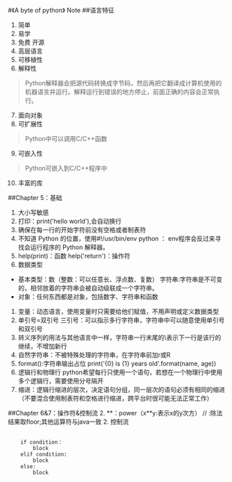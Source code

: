 #《A byte of python》 Note
##语言特征
1. 简单
2. 易学
3. 免费 开源
4. 高层语言
5. 可移植性
6. 解释性
 >Python解释器会把源代码转换成字节码，然后再把它翻译成计算机使用的机器语言并运行。解释运行到错误的地方停止，前面正确的内容会正常执行。
7. 面向对象
8. 可扩展性
>Python中可以调用C/C++函数
9. 可嵌入性
 >Python可嵌入到C/C++程序中
10. 丰富的库


##Chapter 5：基础
1. 大小写敏感
1. 打印：print('hello world'),会自动换行
1. 确保在每一行的开始字符前没有空格或者制表符
1. 不知道 Python 的位置，使用\#!/usr/bin/env python ： env程序会反过来寻找会运行程序的 Python 解释器。
1. help(print)：函数     help('return')：操作符
1. 数据类型 
 * 基本类型：数（整数：可以任意长、浮点数、复数） 字符串:字符串是不可变的，相邻放着的字符串会被自动级联成一个字符串。
 * 对象：任何东西都是对象，包括数字、字符串和函数
1. 变量：动态语言，使用变量时只需要给他们赋值，不用声明或定义数据类型
1. 单引号=双引号    三引号：可以指示多行字符串，字符串中可以随意使用单引号和双引号
1. 转义序列的用法与其他语言中一样，字符串一行末尾的\表示下一行是该行的继续，不增加新行
1. 自然字符串：不被特殊处理的字符串，在字符串前加r或R
1. format():字符串输出占位 print('{0} is {1} years old'.format(name, age))
1. 逻辑行和物理行   python希望每行只使用一个语句，若想在一个物理行中使用多个逻辑行，需要使用分号隔开
1. 缩进：逻辑行缩进的层次，决定语句分组，同一层次的语句必须有相同的缩进（不要混合使用制表符和空格进行缩进，跨平台时很可能无法正常工作）

##Chapter 6&7：操作符&控制流
2. \*\*：power（x\*\*y:表示x的y次方）   // :除法结果取floor;其他运算符与java一致
2. 控制流
<pre><code>
    if condition： 
        block
    elif condition:
        block
    else:
        block
<code><pre>

